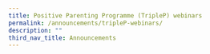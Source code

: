 ```yaml
---
title: Positive Parenting Programme (TripleP) webinars
permalink: /announcements/tripleP-webinars/
description: ""
third_nav_title: Announcements
---
```


